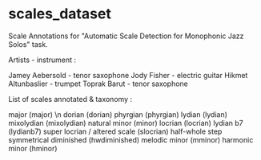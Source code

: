 # scales_dataset
Scale Annotations for "Automatic Scale Detection for Monophonic Jazz Solos" task.

Artists - instrument :

Jamey Aebersold - tenor saxophone 
Jody Fisher - electric guitar 
Hikmet Altunbaslier - trumpet 
Toprak Barut - tenor saxophone 


List of scales annotated & taxonomy :

major (major) \n
dorian (dorian)
phyrgian (phyrgian)
lydian (lydian)
mixolydian (mixolydian)
natural minor (minor)
locrian (locrian)
lydian b7 (lydianb7)
super locrian /  altered scale (slocrian)
half-whole step symmetrical diminished (hwdiminished)
melodic minor (mminor)
harmonic minor (hminor)


